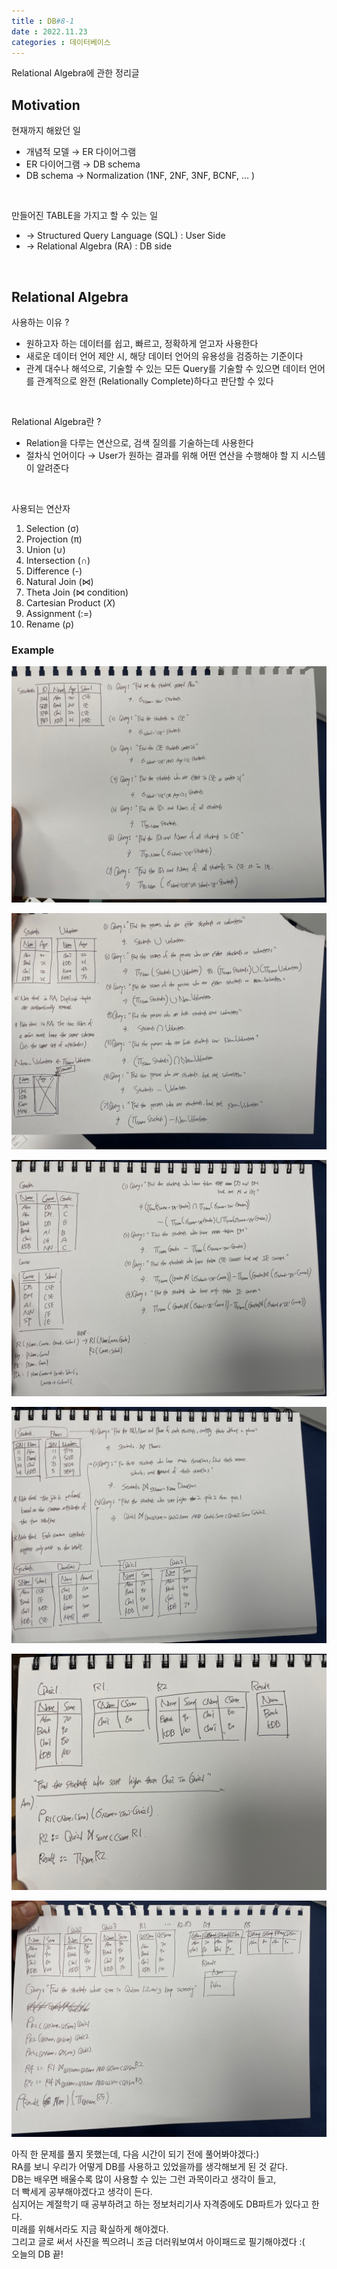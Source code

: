 ```yaml
---
title : DB#8-1
date : 2022.11.23
categories : 데이터베이스
---
```


Relational Algebra에 관한 정리글

## Motivation

현재까지 해왔던 일
- 개념적 모델 → ER 다이어그램
- ER 다이어그램 → DB schema
- DB schema → Normalization (1NF, 2NF, 3NF, BCNF, ... )

<br/>

만들어진 TABLE을 가지고 할 수 있는 일
- → Structured Query Language (SQL) : User Side
- → Relational Algebra (RA) : DB side

<br/>

## Relational Algebra

사용하는 이유 ?
- 원하고자 하는 데이터를 쉽고, 빠르고, 정확하게 얻고자 사용한다
- 새로운 데이터 언어 제안 시, 해당 데이터 언어의 유용성을 검증하는 기준이다
- 관계 대수나 해석으로, 기술할 수 있는 모든 Query를 기술할 수 있으면 데이터 언어를 관계적으로 완전 (Relationally Complete)하다고 판단할 수 있다

<br/>

Relational Algebra란 ?
- Relation을 다루는 연산으로, 검색 질의를 기술하는데 사용한다
- 절차식 언어이다 → User가 원하는 결과를 위해 어떤 연산을 수행해야 할 지 시스템이 알려준다

<br/>

사용되는 연산자

1. Selection (σ)
2. Projection (π)
3. Union (∪)
4. Intersection (∩)
5. Difference (-)
6. Natural Join (⋈)
7. Theta Join (⋈ condition)
8. Cartesian Product ($X$)
9. Assignment (:=)
10. Rename (ρ)

### Example



![poster](./../../assets/KakaoTalk_Photo_2022-11-23-20-23-24.jpeg)

![poster](./../../assets/KakaoTalk_Photo_2022-11-23-20-23-35.jpeg)

![poster](./../../assets/KakaoTalk_Photo_2022-11-23-20-23-43.jpeg)

![poster](./../../assets/KakaoTalk_Photo_2022-11-23-20-23-51.jpeg)

![poster](./../../assets/KakaoTalk_Photo_2022-11-23-20-23-59.jpeg)

![poster](./../../assets/KakaoTalk_Photo_2022-11-23-20-24-07.jpeg)

아직 한 문제를 풀지 못했는데, 다음 시간이 되기 전에 풀어봐야겠다:)      
RA를 보니 우리가 어떻게 DB를 사용하고 있었을까를 생각해보게 된 것 같다.     
DB는 배우면 배울수록 많이 사용할 수 있는 그런 과목이라고 생각이 들고,   
더 빡세게 공부해야겠다고 생각이 든다.   
심지어는 계절학기 때 공부하려고 하는 정보처리기사 자격증에도 DB파트가 있다고 한다.  
미래를 위해서라도 지금 확실하게 해야겠다.   
그리고 글로 써서 사진을 찍으려니 조금 더러워보여서 아이패드로 필기해야겠다 :(   
오늘의 DB 끝!